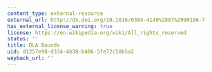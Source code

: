 ```yaml
---
content_type: external-resource
external_url: http://dx.doi.org/10.1016/0304-4149%2887%2990196-7
has_external_license_warning: true
license: https://en.wikipedia.org/wiki/All_rights_reserved
status: ''
title: DLA Bounds
uid: d1257e98-d334-4b38-b406-5fe72c58b5a2
wayback_url: ''
---
```

